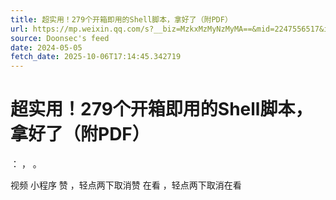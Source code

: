 ```yaml
---
title: 超实用！279个开箱即用的Shell脚本，拿好了（附PDF）
url: https://mp.weixin.qq.com/s?__biz=MzkxMzMyNzMyMA==&mid=2247556517&idx=2&sn=d03ba4e2e2ebffd7947c6df250313924
source: Doonsec's feed
date: 2024-05-05
fetch_date: 2025-10-06T17:14:45.342719
---
```


# 超实用！279个开箱即用的Shell脚本，拿好了（附PDF）

：
，
。

视频
小程序
赞
，轻点两下取消赞
在看
，轻点两下取消在看
